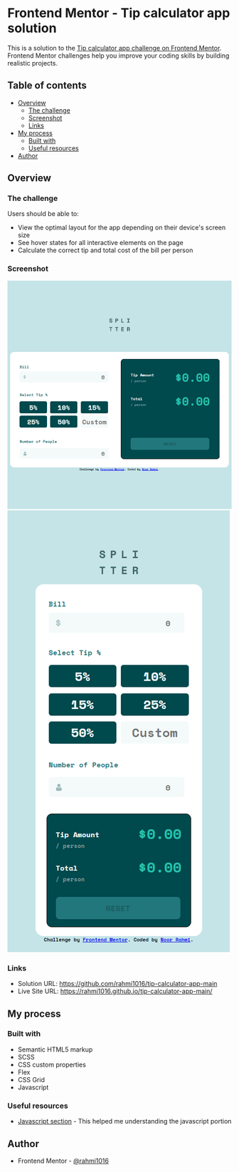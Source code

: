 # Frontend Mentor - Tip calculator app solution

This is a solution to the [Tip calculator app challenge on Frontend Mentor](https://www.frontendmentor.io/challenges/tip-calculator-app-ugJNGbJUX). Frontend Mentor challenges help you improve your coding skills by building realistic projects.

## Table of contents

- [Overview](#overview)
  - [The challenge](#the-challenge)
  - [Screenshot](#screenshot)
  - [Links](#links)
- [My process](#my-process)
  - [Built with](#built-with)
  - [Useful resources](#useful-resources)
- [Author](#author)

## Overview

### The challenge

Users should be able to:

- View the optimal layout for the app depending on their device's screen size
- See hover states for all interactive elements on the page
- Calculate the correct tip and total cost of the bill per person

### Screenshot

![](./images/desktop.png)
![](./images/mobile.png)

### Links

- Solution URL: https://github.com/rahmi1016/tip-calculator-app-main
- Live Site URL: https://rahmi1016.github.io/tip-calculator-app-main/

## My process

### Built with

- Semantic HTML5 markup
- SCSS
- CSS custom properties
- Flex
- CSS Grid
- Javascript

### Useful resources

- [Javascript section](https://codepen.io/KeithleySLHS/pen/bqRyao?editors=1010) - This helped me understanding the javascript portion

## Author

- Frontend Mentor - [@rahmi1016](https://www.frontendmentor.io/profile/rahmi1016)
